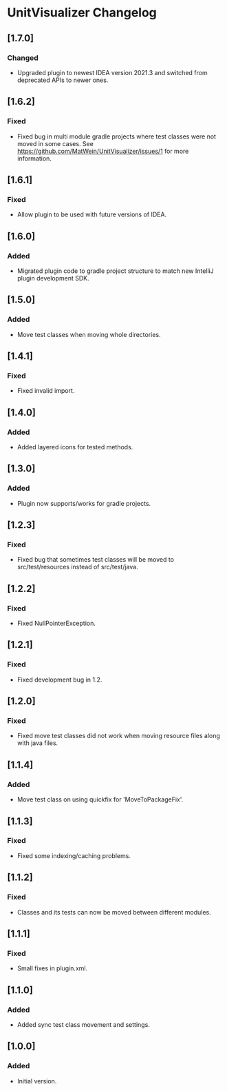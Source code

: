 # UnitVisualizer Changelog

## [1.7.0]
### Changed
- Upgraded plugin to newest IDEA version 2021.3 and switched from deprecated APIs to newer ones.

## [1.6.2]
### Fixed
- Fixed bug in multi module gradle projects where test classes were not moved in some cases. See https://github.com/MatWein/UnitVisualizer/issues/1 for more information.

## [1.6.1]
### Fixed
- Allow plugin to be used with future versions of IDEA.

## [1.6.0]
### Added
- Migrated plugin code to gradle project structure to match new IntelliJ plugin development SDK.

## [1.5.0]
### Added
- Move test classes when moving whole directories.

## [1.4.1]
### Fixed
- Fixed invalid import.

## [1.4.0]
### Added
- Added layered icons for tested methods.

## [1.3.0]
### Added
- Plugin now supports/works for gradle projects.

## [1.2.3]
### Fixed
- Fixed bug that sometimes test classes will be moved to src/test/resources instead of src/test/java.

## [1.2.2]
### Fixed
- Fixed NullPointerException.

## [1.2.1]
### Fixed
- Fixed development bug in 1.2.

## [1.2.0]
### Fixed
- Fixed move test classes did not work when moving resource files along with java files.

## [1.1.4]
### Added
- Move test class on using quickfix for 'MoveToPackageFix'.

## [1.1.3]
### Fixed
- Fixed some indexing/caching problems.

## [1.1.2]
### Fixed
- Classes and its tests can now be moved between different modules.

## [1.1.1]
### Fixed
- Small fixes in plugin.xml.

## [1.1.0]
### Added
- Added sync test class movement and settings.

## [1.0.0]
### Added
- Initial version.

